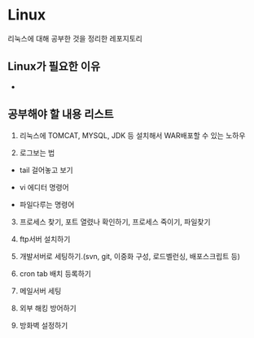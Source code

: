 # Linux
리눅스에 대해 공부한 것을 정리한 레포지토리


## Linux가 필요한 이유
- 

## 공부해야 할 내용 리스트
1. 리눅스에 TOMCAT, MYSQL, JDK 등 설치해서 WAR배포할 수 있는 노하우

2. 로그보는 법

- tail 걸어놓고 보기

- vi 에디터 명령어

- 파일다루는 명령어

3. 프로세스 찾기, 포트 열렸나 확인하기, 프로세스 죽이기, 파일찾기

4. ftp서버 설치하기

5. 개발서버로 세팅하기.(svn, git, 이중화 구성, 로드벨런싱, 배포스크립트 등)

6. cron tab 배치 등록하기

7. 메일서버 세팅

8. 외부 해킹 방어하기

9. 방화벽 설정하기
